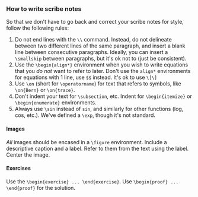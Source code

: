 ### How to write scribe notes

So that we don't have to go back and correct your scribe notes for style, follow the following rules:

1. Do not end lines with the `\\` command. Instead, do not delineate between two different lines of the same paragraph, and insert a blank line between consecutive paragraphs. Ideally, you can insert a `\smallskip` between paragraphs, but it's ok not to (just be consistent). 
2. Use the `\begin{align*}` environment when you wish to write equations that you *do not* want to refer to later. Don't use the `align*` environments for equations with 1 line, use `$$` instead. It's ok to use `\[\]`
3. Use `\on` (short for `\operatorname`) for text that refers to symbols, like `\on{Bern}` or `\on{trace}`. 
4. Don't indent your text for `\subsection`, etc. Indent for `\begin{itemize}` or `\begin{enumerate}` environments.
5. Always use `\sin` instead of `sin`, and similarly for other functions (log, cos, etc.). We've defined a `\exp`, though it's not standard.

#### Images
*All* images should be encased in a `\figure` environment. Include a descriptive caption and a label. Refer to them from the text using the label. Center the image.

#### Exercises
Use the `\begin{exercise} ... \end{exercise}`. Use `\begin{proof} ... \end{proof}` for the solution.
